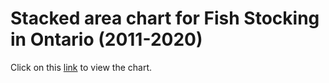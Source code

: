 # Stacked area chart for Fish Stocking in Ontario (2011-2020)
Click on this [link](https://bonjwow.github.io/stacked-area-fish-stocking/) to view the chart.


